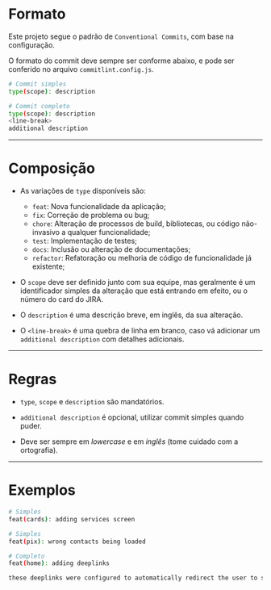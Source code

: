 # Formato

Este projeto segue o padrão de `Conventional Commits`, com base na configuração.

O formato do commit deve sempre ser conforme abaixo, e pode ser conferido no arquivo `commitlint.config.js`.

```sh
# Commit simples
type(scope): description

# Commit completo
type(scope): description
<line-break>
additional description
```

---

# Composição

- As variações de `type` disponíveis são:
    - `feat`: Nova funcionalidade da aplicação;
    - `fix`: Correção de problema ou bug;
    - `chore`: Alteração de processos de build, bibliotecas, ou código não-invasivo a qualquer funcionalidade;
    - `test`: Implementação de testes;
    - `docs`: Inclusão ou alteração de documentações;
    - `refactor`: Refatoração ou melhoria de código de funcionalidade já existente;

- O `scope` deve ser definido junto com sua equipe, mas geralmente é um identificador simples da alteração que está entrando em efeito, ou o número do card do JIRA.

- O `description` é uma descrição breve, em inglês, da sua alteração.

- O `<line-break>` é uma quebra de linha em branco, caso vá adicionar um `additional description` com detalhes adicionais.

---

# Regras

- `type`, `scope` e `description` são mandatórios.

- `additional description` é opcional, utilizar commit simples quando puder.

- Deve ser sempre em *lowercase* e em *inglês* (tome cuidado com a ortografia).

---

# Exemplos

```sh
# Simples
feat(cards): adding services screen

# Simples
feat(pix): wrong contacts being loaded

# Completo
feat(home): adding deeplinks

these deeplinks were configured to automatically redirect the user to specific screens
```